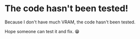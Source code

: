 
# The code hasn't been tested!

Because I don't have much VRAM, the code hasn't been tested.

Hope someone can test it and fix. 😁
